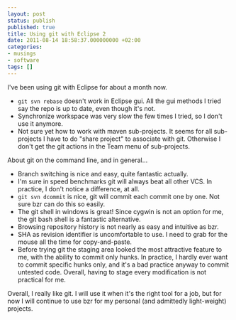 ```yaml
---
layout: post
status: publish
published: true
title: Using git with Eclipse 2
date: 2011-08-14 18:58:37.000000000 +02:00
categories:
- musings
- software
tags: []
---
```

I've been using git with Eclipse for about a month now.

- `git svn rebase` doesn't work in Eclipse gui. All the gui methods I tried say the repo is up to date, even though it's not.
- Synchronize workspace was very slow the few times I tried, so I don't use it anymore.
- Not sure yet how to work with maven sub-projects. It seems for all sub-projects I have to do "share project" to associate with git. Otherwise I don't get the git actions in the Team menu of sub-projects.

About git on the command line, and in general...

- Branch switching is nice and easy, quite fantastic actually.
- I'm sure in speed benchmarks git will always beat all other VCS. In practice, I don't notice a difference, at all.
- `git svn dcommit` is nice, git will commit each commit one by one. Not sure bzr can do this so easily.
- The git shell in windows is great! Since cygwin is not an option for me, the git bash shell is a fantastic alternative.
- Browsing repository history is not nearly as easy and intuitive as bzr.
- SHA as revision identifier is uncomfortable to use. I need to grab for the mouse all the time for copy-and-paste.
- Before trying git the staging area looked the most attractive feature to me, with the ability to commit only hunks. In practice, I hardly ever want to commit specific hunks only, and it's a bad practice anyway to commit untested code. Overall, having to stage every modification is not practical for me.

Overall, I really like git. I will use it when it's the right tool for a job, but for now I will continue to use bzr for my personal (and admittedly light-weight) projects.
